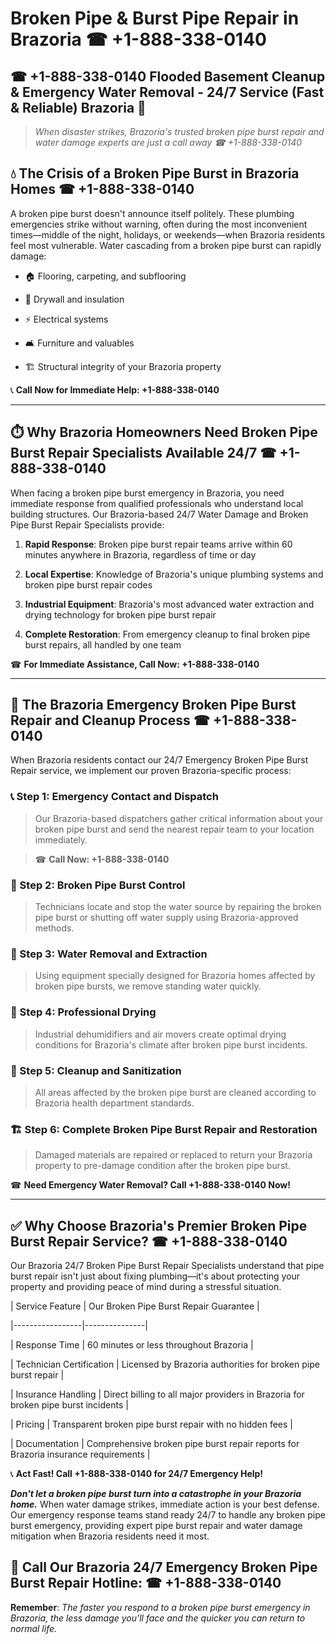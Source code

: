 # Broken Pipe & Burst Pipe Repair in Brazoria ☎ +1-888-338-0140  
## ☎ +1-888-338-0140 Flooded Basement Cleanup & Emergency Water Removal - 24/7 Service (Fast & Reliable) Brazoria 🚨  

> *When disaster strikes, Brazoria's trusted broken pipe burst repair and water damage experts are just a call away ☎ +1-888-338-0140*  

## 💧 The Crisis of a Broken Pipe Burst in Brazoria Homes ☎ +1-888-338-0140  

A broken pipe burst doesn't announce itself politely. These plumbing emergencies strike without warning, often during the most inconvenient times—middle of the night, holidays, or weekends—when Brazoria residents feel most vulnerable. Water cascading from a broken pipe burst can rapidly damage:  

* 🏠 Flooring, carpeting, and subflooring  
* 🧱 Drywall and insulation  
* ⚡ Electrical systems  
* 🛋️ Furniture and valuables  
* 🏗️ Structural integrity of your Brazoria property  

📞 **Call Now for Immediate Help: +1-888-338-0140**  

---  

## ⏱️ Why Brazoria Homeowners Need Broken Pipe Burst Repair Specialists Available 24/7 ☎ +1-888-338-0140  

When facing a broken pipe burst emergency in Brazoria, you need immediate response from qualified professionals who understand local building structures. Our Brazoria-based 24/7 Water Damage and Broken Pipe Burst Repair Specialists provide:  

1. **Rapid Response**: Broken pipe burst repair teams arrive within 60 minutes anywhere in Brazoria, regardless of time or day  
2. **Local Expertise**: Knowledge of Brazoria's unique plumbing systems and broken pipe burst repair codes  
3. **Industrial Equipment**: Brazoria's most advanced water extraction and drying technology for broken pipe burst repair  
4. **Complete Restoration**: From emergency cleanup to final broken pipe burst repairs, all handled by one team  

☎ **For Immediate Assistance, Call Now: +1-888-338-0140**  

---  

## 🔧 The Brazoria Emergency Broken Pipe Burst Repair and Cleanup Process ☎ +1-888-338-0140  

When Brazoria residents contact our 24/7 Emergency Broken Pipe Burst Repair service, we implement our proven Brazoria-specific process:  

### 📞 Step 1: Emergency Contact and Dispatch  
> Our Brazoria-based dispatchers gather critical information about your broken pipe burst and send the nearest repair team to your location immediately.  
> ☎ **Call Now: +1-888-338-0140**  

### 🚿 Step 2: Broken Pipe Burst Control  
> Technicians locate and stop the water source by repairing the broken pipe burst or shutting off water supply using Brazoria-approved methods.  

### 🌊 Step 3: Water Removal and Extraction  
> Using equipment specially designed for Brazoria homes affected by broken pipe bursts, we remove standing water quickly.  

### 💨 Step 4: Professional Drying  
> Industrial dehumidifiers and air movers create optimal drying conditions for Brazoria's climate after broken pipe burst incidents.  

### 🧼 Step 5: Cleanup and Sanitization  
> All areas affected by the broken pipe burst are cleaned according to Brazoria health department standards.  

### 🏗️ Step 6: Complete Broken Pipe Burst Repair and Restoration  
> Damaged materials are repaired or replaced to return your Brazoria property to pre-damage condition after the broken pipe burst.  

☎ **Need Emergency Water Removal? Call +1-888-338-0140 Now!**  

---  

## ✅ Why Choose Brazoria's Premier Broken Pipe Burst Repair Service? ☎ +1-888-338-0140  

Our Brazoria 24/7 Broken Pipe Burst Repair Specialists understand that pipe burst repair isn't just about fixing plumbing—it's about protecting your property and providing peace of mind during a stressful situation.  

| Service Feature | Our Broken Pipe Burst Repair Guarantee |  
|-----------------|---------------|  
| Response Time | 60 minutes or less throughout Brazoria |  
| Technician Certification | Licensed by Brazoria authorities for broken pipe burst repair |  
| Insurance Handling | Direct billing to all major providers in Brazoria for broken pipe burst incidents |  
| Pricing | Transparent broken pipe burst repair with no hidden fees |  
| Documentation | Comprehensive broken pipe burst repair reports for Brazoria insurance requirements |  

📞 **Act Fast! Call +1-888-338-0140 for 24/7 Emergency Help!**  

***Don't let a broken pipe burst turn into a catastrophe in your Brazoria home.*** When water damage strikes, immediate action is your best defense. Our emergency response teams stand ready 24/7 to handle any broken pipe burst emergency, providing expert pipe burst repair and water damage mitigation when Brazoria residents need it most.  

## 📱 Call Our Brazoria 24/7 Emergency Broken Pipe Burst Repair Hotline: ☎ +1-888-338-0140  

**Remember**: *The faster you respond to a broken pipe burst emergency in Brazoria, the less damage you'll face and the quicker you can return to normal life.*